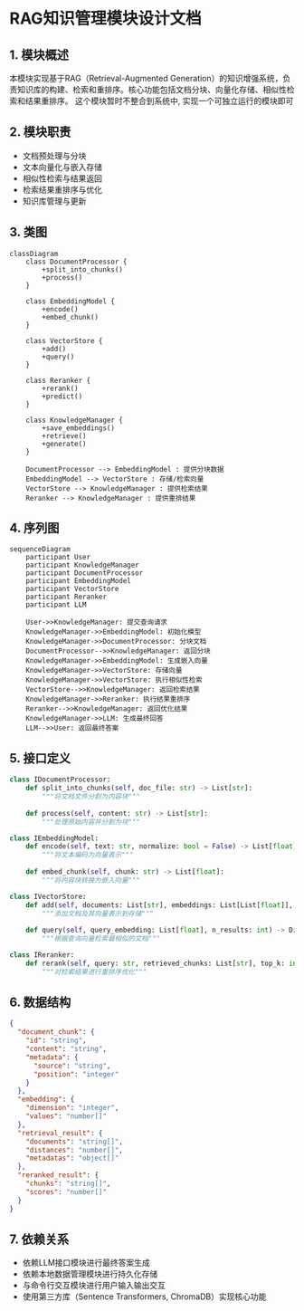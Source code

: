 # RAG知识管理模块设计文档

## 1. 模块概述
本模块实现基于RAG（Retrieval-Augmented Generation）的知识增强系统，负责知识库的构建、检索和重排序。核心功能包括文档分块、向量化存储、相似性检索和结果重排序。
这个模块暂时不整合到系统中, 实现一个可独立运行的模块即可

## 2. 模块职责
- 文档预处理与分块
- 文本向量化与嵌入存储
- 相似性检索与结果返回
- 检索结果重排序与优化
- 知识库管理与更新

## 3. 类图
```mermaid
classDiagram
    class DocumentProcessor {
        +split_into_chunks()
        +process()
    }

    class EmbeddingModel {
        +encode()
        +embed_chunk()
    }

    class VectorStore {
        +add()
        +query()
    }

    class Reranker {
        +rerank()
        +predict()
    }

    class KnowledgeManager {
        +save_embeddings()
        +retrieve()
        +generate()
    }

    DocumentProcessor --> EmbeddingModel : 提供分块数据
    EmbeddingModel --> VectorStore : 存储/检索向量
    VectorStore --> KnowledgeManager : 提供检索结果
    Reranker --> KnowledgeManager : 提供重排结果
```

## 4. 序列图
```mermaid
sequenceDiagram
    participant User
    participant KnowledgeManager
    participant DocumentProcessor
    participant EmbeddingModel
    participant VectorStore
    participant Reranker
    participant LLM

    User->>KnowledgeManager: 提交查询请求
    KnowledgeManager->>EmbeddingModel: 初始化模型
    KnowledgeManager->>DocumentProcessor: 分块文档
    DocumentProcessor-->>KnowledgeManager: 返回分块
    KnowledgeManager->>EmbeddingModel: 生成嵌入向量
    KnowledgeManager->>VectorStore: 存储向量
    KnowledgeManager->>VectorStore: 执行相似性检索
    VectorStore-->>KnowledgeManager: 返回检索结果
    KnowledgeManager->>Reranker: 执行结果重排序
    Reranker-->>KnowledgeManager: 返回优化结果
    KnowledgeManager->>LLM: 生成最终回答
    LLM-->>User: 返回最终答案
```

## 5. 接口定义
```python
class IDocumentProcessor:
    def split_into_chunks(self, doc_file: str) -> List[str]:
        """将文档文件分割为内容块"""
    
    def process(self, content: str) -> List[str]:
        """处理原始内容并分割为块"""

class IEmbeddingModel:
    def encode(self, text: str, normalize: bool = False) -> List[float]:
        """将文本编码为向量表示"""
    
    def embed_chunk(self, chunk: str) -> List[float]:
        """将内容块转换为嵌入向量"""

class IVectorStore:
    def add(self, documents: List[str], embeddings: List[List[float]], ids: List[str]):
        """添加文档及其向量表示到存储"""
    
    def query(self, query_embedding: List[float], n_results: int) -> Dict:
        """根据查询向量检索最相似的文档"""

class IReranker:
    def rerank(self, query: str, retrieved_chunks: List[str], top_k: int) -> List[str]:
        """对检索结果进行重排序优化"""
```

## 6. 数据结构
```json
{
  "document_chunk": {
    "id": "string",
    "content": "string",
    "metadata": {
      "source": "string",
      "position": "integer"
    }
  },
  "embedding": {
    "dimension": "integer",
    "values": "number[]"
  },
  "retrieval_result": {
    "documents": "string[]",
    "distances": "number[]",
    "metadatas": "object[]"
  },
  "reranked_result": {
    "chunks": "string[]",
    "scores": "number[]"
  }
}
```

## 7. 依赖关系
- 依赖LLM接口模块进行最终答案生成
- 依赖本地数据管理模块进行持久化存储
- 与命令行交互模块进行用户输入输出交互
- 使用第三方库（Sentence Transformers, ChromaDB）实现核心功能